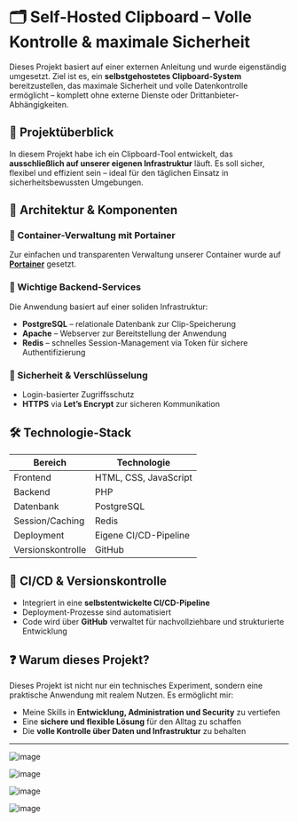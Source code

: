 
# 🗂️ Self-Hosted Clipboard – Volle Kontrolle & maximale Sicherheit

Dieses Projekt basiert auf einer externen Anleitung und wurde eigenständig umgesetzt. Ziel ist es, ein **selbstgehostetes Clipboard-System** bereitzustellen, das maximale Sicherheit und volle Datenkontrolle ermöglicht – komplett ohne externe Dienste oder Drittanbieter-Abhängigkeiten.

## 🚀 Projektüberblick

In diesem Projekt habe ich ein Clipboard-Tool entwickelt, das **ausschließlich auf unserer eigenen Infrastruktur** läuft. Es soll sicher, flexibel und effizient sein – ideal für den täglichen Einsatz in sicherheitsbewussten Umgebungen.

## 🧩 Architektur & Komponenten

### 🧭 Container-Verwaltung mit Portainer
Zur einfachen und transparenten Verwaltung unserer Container wurde auf **[Portainer](https://www.portainer.io/)** gesetzt.

### 🔧 Wichtige Backend-Services
Die Anwendung basiert auf einer soliden Infrastruktur:
- **PostgreSQL** – relationale Datenbank zur Clip-Speicherung  
- **Apache** – Webserver zur Bereitstellung der Anwendung  
- **Redis** – schnelles Session-Management via Token für sichere Authentifizierung

### 🔐 Sicherheit & Verschlüsselung
- Login-basierter Zugriffsschutz
- **HTTPS** via **Let’s Encrypt** zur sicheren Kommunikation

## 🛠️ Technologie-Stack

| Bereich      | Technologie        |
|-------------|--------------------|
| Frontend    | HTML, CSS, JavaScript |
| Backend     | PHP                |
| Datenbank   | PostgreSQL         |
| Session/Caching | Redis          |
| Deployment  | Eigene CI/CD-Pipeline |
| Versionskontrolle | GitHub       |

## 🔄 CI/CD & Versionskontrolle

- Integriert in eine **selbstentwickelte CI/CD-Pipeline**
- Deployment-Prozesse sind automatisiert
- Code wird über **GitHub** verwaltet für nachvollziehbare und strukturierte Entwicklung

## ❓ Warum dieses Projekt?

Dieses Projekt ist nicht nur ein technisches Experiment, sondern eine praktische Anwendung mit realem Nutzen. Es ermöglicht mir:
- Meine Skills in **Entwicklung, Administration und Security** zu vertiefen
- Eine **sichere und flexible Lösung** für den Alltag zu schaffen
- Die **volle Kontrolle über Daten und Infrastruktur** zu behalten

---
![image](https://github.com/user-attachments/assets/eecce06b-0f72-408a-b25d-f410ab23e091)

![image](https://github.com/user-attachments/assets/dd09385d-5f66-42c9-8c19-138cd42cfca2)

![image](https://github.com/user-attachments/assets/661a3798-4c73-4b17-8a07-ad24eb5b4be6)

![image](https://github.com/user-attachments/assets/d8acd541-d893-425b-aa41-e8f9d437fb25)









